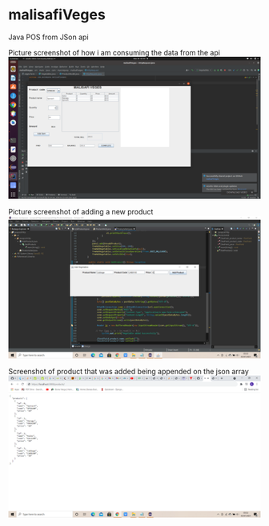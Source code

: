 # malisafiVeges
Java POS from JSon api

Picture screenshot of how i am consuming the data from the api 
![](capture.png)


Picture screenshot of adding a new product
![](add.png)


Screenshot of product that was added being appended on the json array
![](json.png)


